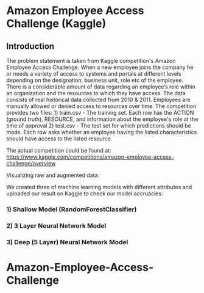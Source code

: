 # Amazon Employee Access Challenge (Kaggle)



## Introduction

The problem statement is taken from Kaggle competition's Amazon Employee Access Challenge. When a new employee joins the company he or needs a variety of access to systems and portals at different levels depending on the designation, business unit, role etc of the employee.
There is a considerable amount of data regarding an employee’s role within an organization and the resources to which they have access. The data consists of real historical data collected from 2010 & 2011. Employees are manually allowed or denied access to resources over time.
The competition provides two files:
    1) train.csv - The training set. Each row has the ACTION (ground truth), RESOURCE, and
information about the employee's role at the time of approval
    2) test.csv - The test set for which predictions should be made. Each row asks whether an
employee having the listed characteristics should have access to the listed resource.

The actual competition could be found at: https://www.kaggle.com/competitions/amazon-employee-access-challenge/overview

Visualizing  raw and augmented data:


We created three of machine learning models with different attributes and uploaded our result on Kaggle to check our model accruacies:
### 1) Shallow Model (RandomForestClassifier)

### 2) 3 Layer Neural Network Model

### 3) Deep (5 Layer) Neural Network Model
# Amazon-Employee-Access-Challenge
